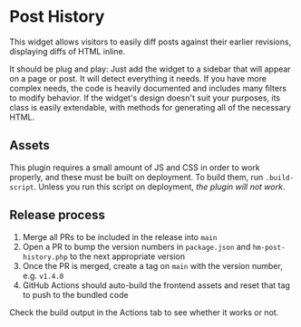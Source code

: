 # Post History

This widget allows visitors to easily diff posts against their earlier revisions, displaying diffs of HTML inline.

It should be plug and play: Just add the widget to a sidebar that will appear on a page or post. It will detect everything it needs. If you have more complex needs, the code is heavily documented and includes many filters to modify behavior. If the widget's design doesn't suit your purposes, its class is easily extendable, with methods for generating all of the necessary HTML.

## Assets

This plugin requires a small amount of JS and CSS in order to work properly, and these must be built on deployment. To build them, run `.build-script`. Unless you run this script on deployment, *the plugin will not work*.

## Release process

1. Merge all PRs to be included in the release into `main`
2. Open a PR to bump the version numbers in `package.json` and `hm-post-history.php` to the next appropriate version
3. Once the PR is merged, create a tag on `main` with the version number, e.g. `v1.4.0`
4. GitHub Actions should auto-build the frontend assets and reset that tag to push to the bundled code

Check the build output in the Actions tab to see whether it works or not.
